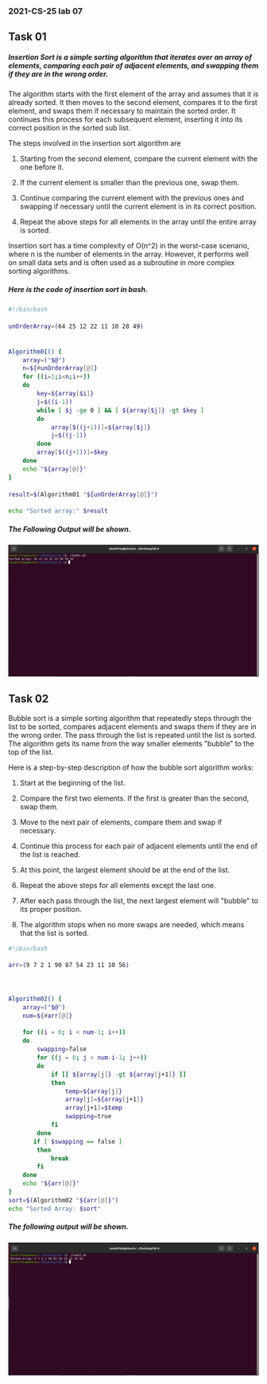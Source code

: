 ### 2021-CS-25 lab 07

## Task 01

##### Insertion Sort is a simple sorting algorithm that iterates over an array of elements, comparing each pair of adjacent elements, and swapping them if they are in the wrong order.

The algorithm starts with the first element of the array and assumes that it is already sorted. It then moves to the second element, compares it to the first element, and swaps them if necessary to maintain the sorted order. It continues this process for each subsequent element, inserting it into its correct position in the sorted sub list.

The steps involved in the insertion sort algorithm are

1. Starting from the second element, compare the current element with the one before it.


2. If the current element is smaller than the previous one, swap them.
3. Continue comparing the current element with the previous ones and swapping if necessary until         the current element is in its correct position.


4. Repeat the above steps for all elements in the array until the entire array is sorted.

Insertion sort has a time complexity of O(n^2) in the worst-case scenario, where n is the number of elements in the array. However, it performs well on small data sets and is often used as a subroutine in more complex sorting algorithms.

##### Here is the code of insertion sort in bash.

```bash
#!/bin/bash

unOrderArray=(64 25 12 22 11 10 28 49)


Algorithm01() {
    array=("$@") 
    n=${#unOrderArray[@]} 
    for ((i=1;i<n;i++))
    do
        key=${array[$i]}
        j=$((i-1))
        while [ $j -ge 0 ] && [ ${array[$j]} -gt $key ]
        do
            array[$((j+1))]=${array[$j]}
            j=$((j-1))
        done
        array[$((j+1))]=$key
    done
    echo "${array[@]}"
}

result=$(Algorithm01 "${unOrderArray[@]}")

echo "Sorted array:" $result
```

##### The Following Output will be shown.

![](task1.cs.png)



## Task 02

Bubble sort is a simple sorting algorithm that repeatedly steps through the list to be sorted, compares adjacent elements and swaps them if they are in the wrong order. The pass through the list is repeated until the list is sorted. The algorithm gets its name from the way smaller elements "bubble" to the top of the list.

Here is a step-by-step description of how the bubble sort algorithm works:

1. Start at the beginning of the list.


2. Compare the first two elements. If the first is greater than the second, swap them.


3. Move to the next pair of elements, compare them and swap if necessary.


4. Continue this process for each pair of adjacent elements until the end of the list is reached.


5. At this point, the largest element should be at the end of the list.


6. Repeat the above steps for all elements except the last one.


7. After each pass through the list, the next largest element will "bubble" to its proper position.


8. The algorithm stops when no more swaps are needed, which means that the list is sorted.

```bash
#!/bin/bash

arr=(9 7 2 1 90 87 54 23 11 10 56)



Algorithm02() {
    array=("$@")
    num=${#arr[@]}

    for ((i = 0; i < num-1; i++))
    do
        swapping=false
        for ((j = 0; j < num-i-1; j++))
        do
            if [[ ${array[j]} -gt ${array[j+1]} ]]
            then
                temp=${array[j]}
                array[j]=${array[j+1]}
                array[j+1]=$temp
                swapping=true
            fi
        done
       if [ $swapping == false ]
        then
            break
        fi
    done
    echo "${arr[@]}"
}
sort=$(Algorithm02 "${arr[@]}")
echo "Sorted Array: $sort"
```

##### The following output will be shown.

![](task2.png)

